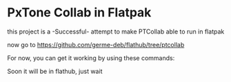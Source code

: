 # PxTone Collab in Flatpak

this project is a -Successful- attempt to make PTCollab able to run in flatpak

now go to https://github.com/germe-deb/flathub/tree/ptcollab

For now, you can get it working by using these commands:

Soon it will be in flathub, just wait
